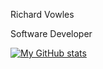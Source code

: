 Richard Vowles

Software Developer

[![My GitHub stats](https://github-readme-stats.vercel.app/api?username=rvowles)](https://github.com/anuraghazra/github-readme-stats)

